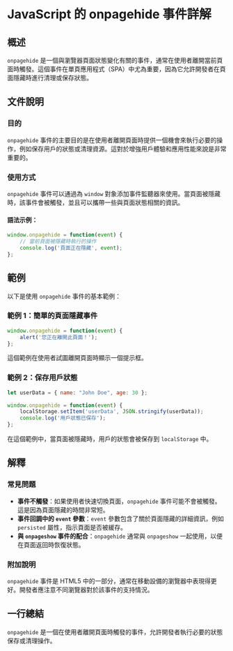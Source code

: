 <!--
Meta Description: # JavaScript 的 onpagehide 事件詳解 ## 概述 `onpagehide` 是一個與瀏覽器頁面狀態變化有關的事件，通常在使用者離開當前頁面時觸發。這個事件在單頁應用程式（SPA）中尤為重要，因為它允許開發者在頁面隱藏時進行清理或保存狀態。 ## 文件說明 ### 目的 `on...
Meta Keywords: onpagehide, event, javascript, window, function
-->

# JavaScript 的 onpagehide 事件詳解

## 概述
`onpagehide` 是一個與瀏覽器頁面狀態變化有關的事件，通常在使用者離開當前頁面時觸發。這個事件在單頁應用程式（SPA）中尤為重要，因為它允許開發者在頁面隱藏時進行清理或保存狀態。

## 文件說明
### 目的
`onpagehide` 事件的主要目的是在使用者離開頁面時提供一個機會來執行必要的操作，例如保存用戶的狀態或清理資源。這對於增強用戶體驗和應用性能來說是非常重要的。

### 使用方式
`onpagehide` 事件可以通過為 `window` 對象添加事件監聽器來使用。當頁面被隱藏時，該事件會被觸發，並且可以攜帶一些與頁面狀態相關的資訊。

#### 語法示例：
```javascript
window.onpagehide = function(event) {
    // 當前頁面被隱藏時執行的操作
    console.log('頁面正在隱藏', event);
};
```

## 範例
以下是使用 `onpagehide` 事件的基本範例：

### 範例 1：簡單的頁面隱藏事件
```javascript
window.onpagehide = function(event) {
    alert('您正在離開此頁面！');
};
```
這個範例在使用者試圖離開頁面時顯示一個提示框。

### 範例 2：保存用戶狀態
```javascript
let userData = { name: "John Doe", age: 30 };

window.onpagehide = function(event) {
    localStorage.setItem('userData', JSON.stringify(userData));
    console.log('用戶狀態已保存');
};
```
在這個範例中，當頁面被隱藏時，用戶的狀態會被保存到 `localStorage` 中。

## 解釋
### 常見問題
- **事件不觸發**：如果使用者快速切換頁面，`onpagehide` 事件可能不會被觸發。這是因為頁面隱藏的時間非常短。
- **事件回調中的 `event` 參數**：`event` 參數包含了關於頁面隱藏的詳細資訊，例如 `persisted` 屬性，指示頁面是否被緩存。
- **與 `onpageshow` 事件的配合**：`onpagehide` 通常與 `onpageshow` 一起使用，以便在頁面返回時恢復狀態。

### 附加說明
`onpagehide` 事件是 HTML5 中的一部分，通常在移動設備的瀏覽器中表現得更好。開發者應注意不同瀏覽器對於該事件的支持情況。

## 一行總結
`onpagehide` 是一個在使用者離開頁面時觸發的事件，允許開發者執行必要的狀態保存或清理操作。